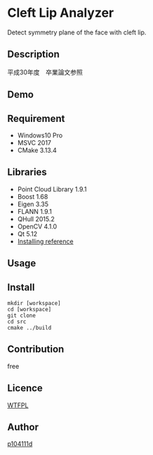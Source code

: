 Cleft Lip Analyzer
====
Detect symmetry plane of the face with cleft lip.

## Description
平成30年度　卒業論文参照

## Demo

<!-- ## VS.  -->

## Requirement
- Windows10 Pro
- MSVC 2017
- CMake 3.13.4

## Libraries
- Point Cloud Library 1.9.1
- Boost 1.68
- Eigen 3.35
- FLANN 1.9.1
- QHull 2015.2
- OpenCV 4.1.0
- Qt 5.12
- [Installing reference](http://unanancyowen.com/pcl191/)

## Usage


## Install
```
mkdir [workspace]
cd [workspace]
git clone
cd src
cmake ../build
```

## Contribution
free

## Licence

[WTFPL](https://github.com/p104111d/PCL/LICENCE.txt)

## Author

[p104111d](https://github.com/p10111d)

